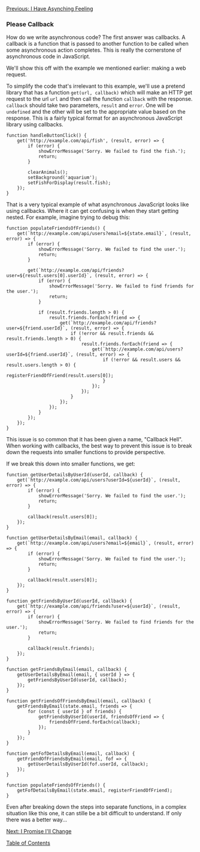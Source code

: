 [Previous: I Have Asynching Feeling](12-asynchronous.md)

### Please Callback
How do we write asynchronous code? The first answer was callbacks. A callback is a function that is passed to another function to be called when some asynchronous action completes. This is really the cornerstone of asynchronous code in JavaScript.

We'll show this off with the example we mentioned earlier: making a web request.

To simplify the code that's irrelevant to this example, we'll use a pretend library that has a function `get(url, callback)` which will make an HTTP get request to the url `url` and then call the function `callback` with the response. `callback` should take two parameters, `result` and `error`. One will be `undefined` and the other will be set to the appropriate value based on the response. This is a fairly typical format for an asynchronous JavaScript library using callbacks.
```
function handleButtonClick() {
    get('http://example.com/api/fish', (result, error) => {
        if (error) {
            showErrorMessage('Sorry. We failed to find the fish.');
            return;
        }

        clearAnimals();
        setBackground('aquarium');
        setFishForDisplay(result.fish);
    });
}
```

That is a very typical example of what asynchronous JavaScript looks like using callbacks. Where it can get confusing is when they start getting nested. For example, imagine trying to debug this:

```
function populateFriendsOfFriends() {
    get(`http://example.com/api/users?email=${state.email}`, (result, error) => {
        if (error) {
            showErrorMessage('Sorry. We failed to find the user.');
            return;
        }

        get(`http://example.com/api/friends?user=${result.users[0].userId}`, (result, error) => {
            if (error) {
                showErrorMessage('Sorry. We failed to find friends for the user.');
                return;
            }

            if (result.friends.length > 0) {
                result.friends.forEach(friend => {
                    get(`http://example.com/api/friends?user=${friend.userId}`, (result, error) => {
                        if (!error && result.friends && result.friends.length > 0) {
                            result.friends.forEach(friend => {
                                get(`http://example.com/api/users?userId=${friend.userId}`, (result, error) => {
                                    if (!error && result.users && result.users.length > 0) {
                                        registerFriendOfFriend(result.users[0]);
                                    }
                                });
                            });
                        }
                    });
                });
            }
        });
    });
}
```
This issue is so common that it has been given a name, "Callback Hell". When working with callbacks, the best way to prevent this issue is to break down the requests into smaller functions to provide perspective.

If we break this down into smaller functions, we get:
```
function getUserDetailsByUserId(userId, callback) {
    get(`http://example.com/api/users?userId=${userId}`, (result, error) => {
        if (error) {
            showErrorMessage('Sorry. We failed to find the user.');
            return;
        }

        callback(result.users[0]);
    });
}

function getUserDetailsByEmail(email, callback) {
    get(`http://example.com/api/users?email=${email}`, (result, error) => {
        if (error) {
            showErrorMessage('Sorry. We failed to find the user.');
            return;
        }

        callback(result.users[0]);
    });
}

function getFriendsByUserId(userId, callback) {
    get(`http://example.com/api/friends?user=${userId}`, (result, error) => {
        if (error) {
            showErrorMessage('Sorry. We failed to find friends for the user.');
            return;
        }

        callback(result.friends);
    });
}

function getFriendsByEmail(email, callback) {
    getUserDetailsByEmail(email, { userId } => {
        getFriendsByUserId(userId, callback);
    });
}

function getFriendsOfFriendsByEmail(email, callback) {
    getFriendsByEmail(state.email, friends => {
        for (const { userId } of friends) {
            getFriendsByUserId(userId, friendsOfFriend => {
                friendsOfFriend.forEach(callback);
            });
        }
    });
}

function getFofDetailsByEmail(email, callback) {
    getFriendOfFriendsByEmail(email, fof => {
        getUserDetailsByUserId(fof.userId, callback);
    });
}

function populateFriendsOfFriends() {
    getFofDetailsByEmail(state.email, registerFriendOfFriend);
}
```
Even after breaking down the steps into separate functions, in a complex situation like this one, it can stille be a bit difficult to understand. If only there was a better way...

[Next: I Promise I'll Change](14-promise.md)

[Table of Contents](0-intro.md)
